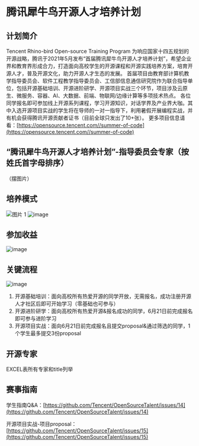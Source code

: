 # 腾讯犀牛鸟开源人才培养计划
## 计划简介
Tencent Rhino-bird Open-source Training Program
为响应国家十四五规划的开源战略，腾讯于2021年5月发布“首届腾讯犀牛鸟开源人才培养计划”，希望企业界和教育界形成合力，打造面向高校学生的开源课程和开源实践培养方案，培育开源人才，普及开源文化，助力开源人才生态的发展。
首届项目由教育部计算机教学指导委员会、软件工程教学指导委员会、工信部信息通信研究院作为联合指导单位，包括开源基础培训、开源进阶研学、开源项目实战三个环节，项目涉及云原生、微服务、容器、AI、大数据、前端、物联网/边缘计算等多项技术热点。
各位同学报名即可参加线上开源系列课程，学习开源知识，对话学界及产业界大咖。其中入选开源项目实战的学生将在导师的一对一指导下，利用暑假开展编程实战，并有机会获得腾讯开源贡献者证书（目前全球只发出了10+张）。
更多项目信息请看：[https://opensource.tencent.com//summer-of-code](https://opensource.tencent.com//summer-of-code)

## “腾讯犀牛鸟开源人才培养计划”-指导委员会专家（按姓氏首字母排序）
（摆图片）

## 培养模式

![图片 1](https://user-images.githubusercontent.com/19383298/118240433-97064d00-b4cd-11eb-951e-029b3720502f.png)
![image](https://user-images.githubusercontent.com/19383298/118240513-ae453a80-b4cd-11eb-93c4-5053cd28789d.png)
 
## 参加收益

![image](https://user-images.githubusercontent.com/19383298/118240578-be5d1a00-b4cd-11eb-9088-81c3ba6dc55d.png)

## 关键流程
  
  ![image](https://user-images.githubusercontent.com/19383298/118240616-cb7a0900-b4cd-11eb-89cc-27293b28f993.png)
  
1. 开源基础培训：面向高校所有热爱开源的同学开放，无需报名，成功注册开源人才社区后即可开始学习（零基础也可参与）
2. 开源进阶研学：面向高校所有热爱开源&报名成功的同学，6月21日前完成报名即可参与进阶学习
3. 开源项目实战：面向6月21日前完成报名且提交proposal&通过筛选的同学，1个学生最多提交3份proposal

## 开源专家
EXCEL表所有专家和title列举

## 赛事指南

学生指南Q&A：[https://github.com/Tencent/OpenSourceTalent/issues/14](https://github.com/Tencent/OpenSourceTalent/issues/14)

开源项目实战-项目proposal：[https://github.com/Tencent/OpenSourceTalent/issues/15](https://github.com/Tencent/OpenSourceTalent/issues/15)
